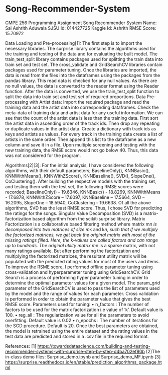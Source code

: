 # Song-Recommender-System
CMPE 256 Programming Assignment
Song Recommender System
Name: Sai Ashrith Aduwala
SJSU Id: 014427725
Kaggle Id: Ashrith
RMSE Score: 15.70972

Data Loading and Pre-processing[1]:
The first step is to import the necessary libraries. The surprise library contains the algorithms used for the training and testing of the data and for evaluating the built model. The train_test_split library contains packages used for splitting the train data into train set and test set. The cross_validate and GridSearchCV libraries contain packages used for parameter tuning.
Once the libraries are imported, the data is read from the files into the dataframes using the packages from the pandas library. This read data is checked for any null values.
As there are no null values, the data is converted to the reader format using the Reader function. After the data is converted, we use the train_test_split function to split the data into train set and test set of required proportions.
Data Pre-processing with Artist data:
Import the required package and read the training data and the artist data into corresponding dataframes. Check the meta-data of training data and artist data for any useful information. We can see that the count of the artist data is less than the training data. First sort the artist data in ascending order of the track ids. Then drop any repeating or duplicate values in the artist data. Create a dictionary with track ids as keys and artists as values. For every track in the training data create a list of artists in the same order. Then append this list to the dataframe as a new column and save it in a file. 
Upon multiple screening and testing with the new training data, the RMSE score would not go below 40. Thus, this data was not considered for the program.

Algorithms[2][3]:
For the initial analysis, I have considered the following algorithms, with their default parameters; BaselineOnly(), KNNBasic(), KNNWithMeans(), KNNWithZScore(), KNNBaseline(), SVD(), SlopeOne(), CoClustering(). After building the respective models with the training set, and testing them with the test set, the following RMSE scores were recorded; BaselineOnly() - 19.6346, KNNBasic() - 18.8269, KNNWithMeans - 17.6878, KNNWithZScore – 17.6097, KNNBaseline – 17.5664, SVD – 16.2095, SlopeOne – 18.5940, CoClustering – 19.6638.
Of all the above algorithms, SVD has the least RMSE score. Thus, I chose SVD for predicting the ratings for the songs. Singular Value Decomposition (SVD) is a matrix-factorization based algorithm from the scikit-surprise library.
Matrix Factorization is a collaborative based filtering method where matrix m*n is decomposed into two matrices of size m*k and k*n, such that if we multiply the factorized matrices, we get back the original matrix with most of the missing ratings filled. Here, the k-values are called factors and can range up to hundreds. The original utility matrix m*n is a sparse matrix, with not many ratings available. But after performing the factorization and multiplying the factorized matrices, the resultant utility matrix will be populated with the predicted rating values for most of the users and items.
To improve the RSME score, I performed offline parameter tuning using cross-validation and hyperparameter tuning using GridSearchCV.
Grid Search is a process of performing hyper parameter tuning in order to determine the optimal parameter values for a given model. The param_grid parameter of the GridSearchCV is used to pass the list of parameters used by the model and the range of values for each parameter. Cross validation is performed in order to obtain the parameter value that gives the best RMSE score.
Parameters used for tuning:
•	n_factors : The number of factors to be used for the matrix factorization i.e value of ‘k’. Default value is 100.
•	reg_all : The regularization value for all the parameters to avoid overfitting. Default value is 0.02
•	n_epochs : The number of iterations for the SGD procedure. Default is 20.
Once the best parameters are obtained, the model is retrained using the entire dataset and the rating values in the test data are predicted and stored in a .csv file in the required format.

References:
[1] https://towardsdatascience.com/building-and-testing-recommender-systems-with-surprise-step-by-step-d4ba702ef80b
[2]The in-class demo files: Surprise_demo.ipynb and Surprise_demo_MF.ipynb
[3] https://surprise.readthedocs.io/en/stable/prediction_algorithms_package.html
